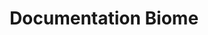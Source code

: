 ---
layout: home

title: Documentation Biome
titleTemplate: A day by day approach to automation testing

hero:
  name: Documentation Biome
  text: Documentation for Playwright Course
  tagline: Learning to automate one day at a time
  image:
    src: /robologo.png
    alt: Vite
  actions:
    - theme: brand
      text: Get Started
      link: /guide/getting-started
    - theme: alt
      text: View Course (in progress)
      link: https://www.udemy.com/

features:
  - icon: 🤖
    title: Test Automation from Scratch
    details: No experience necessary. Start from scratch with JavaScript and learn important concepts of test automation
  - icon: 🐱‍🐉
    title: Advance At Your Own Pace.
    details: Created with busy schedules in mind. Daily sections are roughly an hour long.
  - icon: 😊
    title: UI and API Testing
    details: Feel confident with automation and testing. Learn both Ui and API testing from scratch.

---